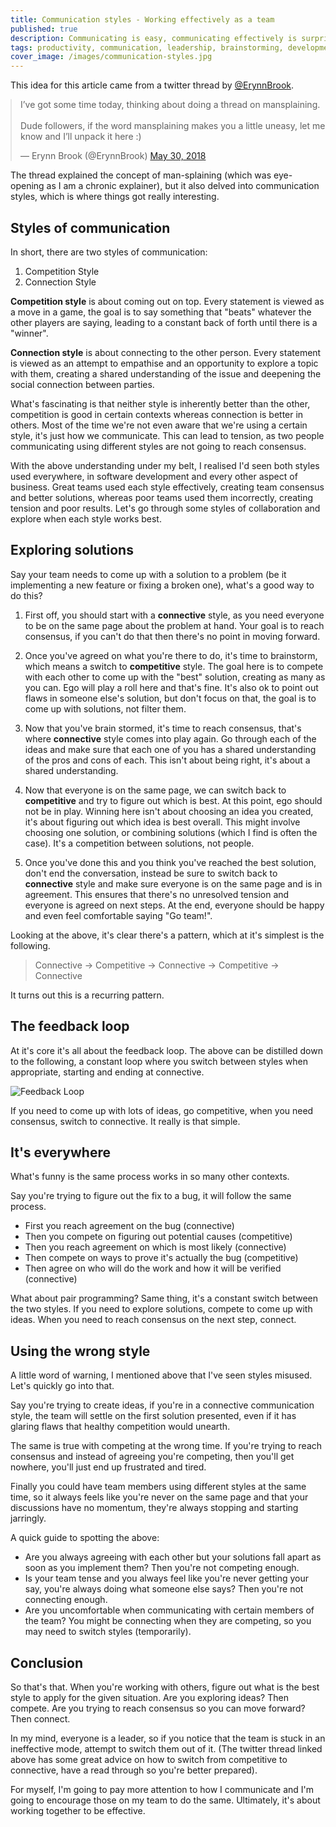 ```yaml
---
title: Communication styles - Working effectively as a team
published: true
description: Communicating is easy, communicating effectively is surprisingly hard. This article explore the two keys ways we communicate and how we can use them in tandem to reach the best result.
tags: productivity, communication, leadership, brainstorming, development-strategy
cover_image: /images/communication-styles.jpg
---
```


This idea for this article came from a twitter thread by [@ErynnBrook](https://twitter.com/ErynnBrook/).

<blockquote style="margin: 0 auto" class="twitter-tweet" data-lang="en"><p lang="en" dir="ltr">I’ve got some time today, thinking about doing a thread on mansplaining. <br><br>Dude followers, if the word mansplaining makes you a little uneasy, let me know and I’ll unpack it here :)</p>&mdash; Erynn Brook (@ErynnBrook) <a href="https://twitter.com/ErynnBrook/status/1001881209733988352?ref_src=twsrc%5Etfw">May 30, 2018</a></blockquote>
<script async src="https://platform.twitter.com/widgets.js" charset="utf-8"></script>

The thread explained the concept of man-splaining (which was eye-opening as I am a chronic explainer), but it also delved into communication styles, which is where things got really interesting.

## Styles of communication
In short, there are two styles of communication:
1. Competition Style
1. Connection Style

**Competition style** is about coming out on top. Every statement is viewed as a move in a game, the goal is to say something that "beats" whatever the other players are saying, leading to a constant back of forth until there is a "winner".

**Connection style** is about connecting to the other person. Every statement is viewed as an attempt to empathise and an opportunity to explore a topic with them, creating a shared understanding of the issue and deepening the social connection between parties.

What's fascinating is that neither style is inherently better than the other, competition is good in certain contexts whereas connection is better in others. Most of the time we're not even aware that we're using a certain style, it's just how we communicate. This can lead to tension, as two people communicating using different styles are not going to reach consensus.

With the above understanding under my belt, I realised I'd seen both styles used everywhere, in software development and every other aspect of business. Great teams used each style effectively, creating team consensus and better solutions, whereas poor teams used them incorrectly, creating tension and poor results. Let's go through some styles of collaboration and explore when each style works best.

## Exploring solutions
Say your team needs to come up with a solution to a problem (be it implementing a new feature or fixing a broken one), what's a good way to do this?


1. First off, you should start with a **connective** style, as you need everyone to be on the same page about the problem at hand. Your goal is to reach consensus, if you can't do that then there's no point in moving forward.

2. Once you've agreed on what you're there to do, it's time to brainstorm, which means a switch to **competitive** style. The goal here is to compete with each other to come up with the "best" solution, creating as many as you can. Ego will play a roll here and that's fine. It's also ok to point out flaws in someone else's solution, but don't focus on that, the goal is to come up with solutions, not filter them.

3. Now that you've brain stormed, it's time to reach consensus, that's where **connective** style comes into play again. Go through each of the ideas and make sure that each one of you has a shared understanding of the pros and cons of each. This isn't about being right, it's about a shared understanding.

4. Now that everyone is on the same page, we can switch back to **competitive** and try to figure out which is best. At this point, ego should not be in play. Winning here isn't about choosing an idea you created, it's about figuring out which idea is best overall. This might involve choosing one solution, or combining solutions (which I find is often the case). It's a competition between solutions, not people. 

5. Once you've done this and you think you've reached the best solution, don't end the conversation, instead be sure to switch back to **connective** style and make sure everyone is on the same page and is in agreement. This ensures that there's no unresolved tension and everyone is agreed on next steps. At the end, everyone should be happy and even feel comfortable saying "Go team!".

Looking at the above, it's clear there's a pattern, which at it's simplest is the following.
> Connective -> Competitive -> Connective -> Competitive -> Connective 

It turns out this is a recurring pattern.

## The feedback loop
At it's core it's all about the feedback loop. The above can be distilled down to the following, a constant loop where you switch between styles when appropriate, starting and ending at connective.

![Feedback Loop](/images/comms-feedback-loop.png)

If you need to come up with lots of ideas, go competitive, when you need consensus, switch to connective. It really is that simple.

## It's everywhere
What's funny is the same process works in so many other contexts. 

Say you're trying to figure out the fix to a bug, it will follow the same process.
 - First you reach agreement on the bug (connective)
 - Then you compete on figuring out potential causes (competitive)
 - Then you reach agreement on which is most likely (connective)
 - Then compete on ways to prove it's actually the bug (competitive)
 - Then agree on who will do the work and how it will be verified (connective)
 
What about pair programming? Same thing, it's a constant switch between the two styles. If you need to explore solutions, compete to come up with ideas. When you need to reach consensus on the next step, connect. 

## Using the wrong style
A little word of warning, I mentioned above that I've seen styles misused. Let's quickly go into that.

Say you're trying to create ideas, if you're in a connective communication style, the team will settle on the first solution presented, even if it has glaring flaws that healthy competition would unearth.

The same is true with competing at the wrong time. If you're trying to reach consensus and instead of agreeing you're competing, then you'll get nowhere, you'll just end up frustrated and tired. 

Finally you could have team members using different styles at the same time, so it always feels like you're never on the same page and that your discussions have no momentum, they're always stopping and starting jarringly.

A quick guide to spotting the above:
- Are you always agreeing with each other but your solutions fall apart as soon as you implement them? Then you're not competing enough.
- Is your team tense and you always feel like you're never getting your say, you're always doing what someone else says? Then you're not connecting enough.
- Are you uncomfortable when communicating with certain members of the team? You might be connecting when they are competing, so you may need to switch styles (temporarily).

## Conclusion
So that's that. When you're working with others, figure out what is the best style to apply for the given situation.
Are you exploring ideas? Then compete. Are you trying to reach consensus so you can move forward? Then connect. 

In my mind, everyone is a leader, so if you notice that the team is stuck in an ineffective mode, attempt to switch them out of it.
(The twitter thread linked above has some great advice on how to switch from competitive to connective, have a read through so you're better prepared).

For myself, I'm going to pay more attention to how I communicate and I'm going to encourage those on my team to do the same. Ultimately, it's about working together to be effective.


